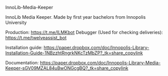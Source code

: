 InnoLib-Media-Keeper

InnoLib Media Keeper. Made by first year bachelors from Innopolis University

Production: https://t.me/ILMKbot
Debugger (Used for checking deliveries): https://t.me/twelveassist_bot

Installation guide: https://paper.dropbox.com/doc/Innopolis-Library-Installation-Guide-1NBzzhtRngrkNKcTzMbZP?_tk=share_copylink

Documentation: https://paper.dropbox.com/doc/Innopolis-Library-Media-Keeper-sGV09MZAL84uBwONGcgBQ?_tk=share_copylink
